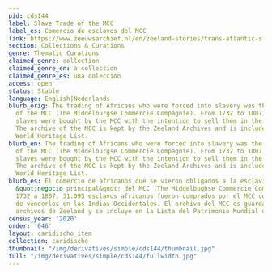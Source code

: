 ```yaml
---
pid: cds144
label: Slave Trade of the MCC
label_es: Comercio de esclavos del MCC
link: https://www.zeeuwsarchief.nl/en/zeeland-stories/trans-atlantic-slave-trade/slave-trade-of-the-mcc/
section: Collections & Curations
genre: Thematic Curations
claimed_genre: collection
claimed_genre_en: a collection
claimed_genre_es: una colección
access: open
status: Stable
language: English|Nederlands
blurb_orig: The trading of Africans who were forced into slavery was the ‘core business’
  of the MCC (The Middelburgse Commercie Compagnie). From 1732 to 1807, 31.095 African
  slaves were bought by the MCC with the intention to sell them in the West Indies.
  The archive of the MCC is kept by the Zeeland Archives and is included on UNESCO’s
  World Heritage List.
blurb_en: The trading of Africans who were forced into slavery was the ‘core business’
  of the MCC (The Middelburgse Commercie Compagnie). From 1732 to 1807, 31.095 African
  slaves were bought by the MCC with the intention to sell them in the West Indies.
  The archive of the MCC is kept by the Zeeland Archives and is included on UNESCO’s
  World Heritage List.
blurb_es: El comercio de africanos que se vieron obligados a la esclavitud fue el
  &quot;negocio principal&quot; del MCC (The Middelbughse Commercie Compagnie). De
  1732 a 1807, 31.095 esclavos africanos fueron comprados por el MCC con la intención
  de venderlos en las Indias Occidentales. El archivo del MCC es guardado por los
  archivos de Zeeland y se incluye en la Lista del Patrimonio Mundial de la UNESCO.
census_year: '2020'
order: '046'
layout: caridischo_item
collection: caridischo
thumbnail: "/img/derivatives/simple/cds144/thumbnail.jpg"
full: "/img/derivatives/simple/cds144/fullwidth.jpg"
---
```

